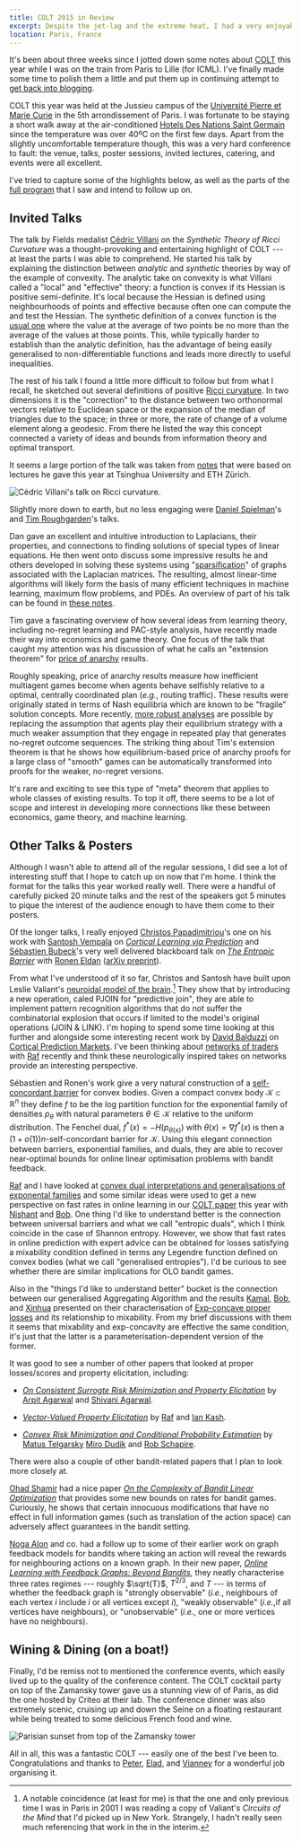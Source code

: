 ```yaml
---
title: COLT 2015 in Review
excerpt: Despite the jet-lag and the extreme heat, I had a very enjoyable time at COLT this year. This is a summary of some of the highlights for me as well as a list of work I saw that I'd like to investigate further.
location: Paris, France
---
```


It's been about three weeks since I jotted down some notes about [COLT][] this
year while I was on the train from Paris to Lille (for ICML). I've finally made
some time to polish them a little and put them up in continuing attempt to 
[get back into blogging](/blog/restarting.html).

[colt]: http://www.learningtheory.org/colt2015/


COLT this year was held at the Jussieu campus of the 
[Université Pierre et Marie Curie][UPMC] in the 5th arrondissement of Paris.
I was fortunate to be staying a short walk away at the air-conditioned 
[Hotels Des Nations Saint Germain][HdNSG] since the temperature was over 40ºC
on the first few days. Apart from the slightly uncomfortable temperature
though, this was a very hard conference to fault: the venue, talks, poster
sessions, invited lectures, catering, and events were all excellent. 

I've tried to capture some of the highlights below, as well as the parts of the 
[full program][] that I saw and intend to follow up on. 

[full program]: http://easychair.org/smart-program/COLT2015/index.html
[HdNSG]: http://www.paris-hotel-des-nations-st-germain.com/en/home/?r=3955002
[UPMC]: http://www.upmc.fr/en/index.html

## Invited Talks

The talk by Fields medalist [Cédric Villani][villani] on the _Synthetic Theory
of Ricci Curvature_ was a thought-provoking and entertaining highlight of COLT
--- at least the parts I was able to comprehend. He started his talk by
explaining the distinction between _analytic_ and _synthetic_ theories by way
of the example of convexity. The analytic take on convexity is what Villani
called a "local" and "effective" theory: a function is convex if its Hessian is
positive semi-definite. It's local because the Hessian is defined using
neighbourhoods of points and effective because often one can compute the and
test the Hessian. The synthetic definition of a convex function is the 
[usual one](/blog/behold-jensens-inequality.html) where the value at the
average of two points be no more than the average of the values at those
points. This, while typically harder to establish than the analytic definition,
has the advantage of being easily generalised to non-differentiable functions
and leads more directly to useful inequalities.

The rest of his talk I found a little more difficult to follow but from what
I recall, he sketched out several definitions of positive [Ricci curvature][].
In two dimensions it is the "correction" to the distance between two
orthonormal vectors relative to Euclidean space or the expansion of the median
of triangles due to the space; in three or more, the rate of change of a volume
element along a geodesic. From there he listed the way this concept connected
a variety of ideas and bounds from information theory and optimal transport.

It seems a large portion of the talk was taken from 
[notes][villani notes] that were based on lectures he gave this year at
Tsinghua University and ETH Zürich.

[villani]: https://en.wikipedia.org/wiki/Cédric_Villani 
[Ricci curvature]: https://en.wikipedia.org/wiki/Ricci_curvature
[villani notes]: http://cedricvillani.org/wp-content/uploads/2015/07/takagi-2.pdf

![Cédric Villani's talk on Ricci curvature.](/pics/villani.jpg)




Slightly more down to earth, but no less engaging were [Daniel Spielman][]'s
and [Tim Roughgarden][]'s talks.

Dan gave an excellent and intuitive introduction to Laplacians, their
properties, and connections to finding solutions of special types of linear
equations. He then went onto discuss some impressive results he and others
developed in solving these systems using "[sparsification][]" of graphs
associated with the Laplacian matrices. The resulting, almost linear-time
algorithms will likely form the basis of many efficient techniques in machine
learning, maximum flow problems, and PDEs. An overview of part of his talk can
be found in [these notes][spielman notes].

[daniel spielman]: http://www.cs.yale.edu/homes/spielman/
[spielman notes]: http://www.cs.yale.edu/homes/spielman/PAPERS/icm10post.pdf
[sparsification]: http://arxiv.org/abs/0808.4134



Tim gave a fascinating overview of how several ideas from learning theory,
including no-regret learning and PAC-style analysis, have recently made their
way into economics and game theory. One focus of the talk that caught my
attention was his discussion of what he calls an "extension theorem" for 
[price of anarchy][] results. 

Roughly speaking, price of anarchy results measure how inefficient multiagent
games become when agents behave selfishly relative to a optimal, centrally
coordinated plan (_e.g._, routing traffic). These results were originally
stated in terms of Nash equilibria which are known to be "fragile" solution
concepts. More recently, [more robust analyses][] are possible by replacing the
assumption that agents play their equilibrium strategy with a much weaker
assumption that they engage in repeated play that generates no-regret outcome
sequences. The striking thing about Tim's extension theorem is that he shows how
equilibrium-based price of anarchy proofs for a large class of "smooth" games
can be automatically transformed into proofs for the weaker, no-regret
versions. 

It's rare and exciting to see this type of "meta" theorem that applies to whole
classes of existing results. To top it off, there seems to be a lot of scope
and interest in developing more connections like these between economics, game
theory, and machine learning.

[tim roughgarden]: http://theory.stanford.edu/~tim/
[price of anarchy]: https://en.wikipedia.org/wiki/Price_of_anarchy
[more robust analyses]: http://theory.stanford.edu/~tim/papers/robust.pdf




## Other Talks & Posters

Although I wasn't able to attend all of the regular sessions, I did see a lot
of interesting stuff that I hope to catch up on now that I'm home. I think the
format for the talks this year worked really well. There were a handful of
carefully picked 20 minute talks and the rest of the speakers got 5 minutes to
pique the interest of the audience enough to have them come to their posters.

Of the longer talks, I really enjoyed [Christos Papadimitriou][]'s one on his
work with [Santosh Vempala][] on 
_[Cortical Learning via Prediction][Papadimitriou15]_ and 
[Sébastien Bubeck][]'s very well delivered blackboard talk on 
_[The Entropic Barrier][Bubeck15]_ with [Ronen Eldan][] 
([arXiv preprint][]).

[Papadimitriou15]: http://jmlr.org/proceedings/papers/v40/Papadimitriou15.html
[Bubeck15]: http://jmlr.org/proceedings/papers/v40/Bubeck15b.html
[Christos Papadimitriou]: http://www.cs.berkeley.edu/~christos/
[Santosh Vempala]: http://www.cc.gatech.edu/~vempala/
[Sébastien Bubeck]: http://www.princeton.edu/~sbubeck/
[Ronen Eldan]: http://www.wisdom.weizmann.ac.il/~ronene/
[arXiv preprint]: http://arxiv.org/abs/1412.1587



From what I've understood of it so far, Christos and Santosh have built upon
Leslie Valiant's [neuroidal model of the brain][circuits].[^1] They show that
by introducing a new operation, caled PJOIN for "predictive join", they are
able to implement pattern recognition algorithms that do not suffer the
combinatorial explosion that occurs if limited to the model's original
operations (JOIN & LINK). I'm hoping to spend some time looking at this
further and alongside some interesting recent work by [David Balduzzi][]
on [Cortical Prediction Markets][]. I've been thinking about 
[networks of traders][] with [Raf][] recently and think these neurologically
inspired takes on networks provide an interesting perspective.

[circuits]: https://books.google.com.au/books/about/Circuits_of_the_mind.html?id=JqfwAAAAMAAJ
[networks of traders]: http://arxiv.org/abs/1410.0413
[David Balduzzi]: https://sites.google.com/site/dbalduzzi/
[Cortical Prediction Markets]: http://arxiv.org/pdf/1401.1465v1.pdf

[^1]: A notable coincidence (at least for me) is that the one and only previous
time I was in Paris in 2001 I was reading a copy of Valiant's _Circuits of the
Mind_ that I'd picked up in New York. Strangely, I hadn't really seen much
referencing that work in the in the interim.



Sébastien and Ronen's work give a very natural construction of
a [self-concordant barrier][] for convex bodies. Given a compact convex body
$\mathcal{K} \subset \mathbb{R}^n$ they define $f$ to be the log partition
function for the exponential family of densities $p_\theta$ with natural
parameters $\theta \in \mathcal{K}$ relative to the uniform distribution. The
Fenchel dual, $f^*(x) = -H(p_{\theta(x)})$ with $\theta(x) = \nabla f^*(x)$ is
then a $(1 + o(1))n$-self-concordant barrier for $\mathcal{K}$. Using this
elegant connection between barriers, exponential families, and duals, they are
able to recover near-optimal bounds for online linear optimisation problems
with bandit feedback.

[self-concordant barrier]: https://en.wikipedia.org/wiki/Self-concordant_function



[Raf][] and I have looked at 
[convex dual interpretations and generalisations of exponental families][maxent] 
and some similar ideas were used to get a new perspective on fast rates in
online learning in our [COLT paper][gen-mix] this year with [Nishant][] and
[Bob][]. One thing I'd like to understand better is the connection between
universal barriers and what we call "entropic duals", which I think coincide in
the case of Shannon entropy. However, we show that fast rates in online
prediction with expert advice can be obtained for losses satisfying
a mixability condition defined in terms any Legendre function defined on convex
bodies (what we call "generalised entropies"). I'd be curious to see whether
there are similar implications for OLO bandit games.

[Raf]: http://people.seas.harvard.edu/~raf/
[gen-mix]: http://jmlr.org/proceedings/papers/v40/Reid15.html
[nishant]: http://users.cecs.anu.edu.au/~nmehta/
[bob]: http://users.cecs.anu.edu.au/~williams/
[maxent]: http://mark.reid.name/bits/pubs/maxent13-convex-gefs.pdf



Also in the "things I'd like to understand better" bucket is the connection
between our generalised Aggregating Algorithm and the results [Kamal][],
[Bob][], and [Xinhua][] presented on their characterisation of 
[Exp-concave proper losses][Kamalaruban15] and its relationship to mixability.
From my brief discussions with them it seems that mixability and exp-concavity
are effective the same condition, it's just that the latter is
a parameterisation-dependent version of the former.

[kamal]: http://people.cecs.anu.edu.au/user/5197
[xinhua]: http://users.cecs.anu.edu.au/~xzhang/
[Kamalaruban15]: http://jmlr.org/proceedings/papers/v40/Kamalaruban15.html



It was good to see a number of other papers that looked at proper losses/scores
and property elicitation, including:

- _[On Consistent Surrogte Risk Minimization and Property Elicitation][Agarwal15]_
  by [Arpit Agarwal](http://clweb.csa.iisc.ernet.in/cse12/arpit.agarwal/) 
  and [Shivani Agarwal](http://www.shivani-agarwal.net).

- _[Vector-Valued Property Elicitation][Frongillo15]_
  by [Raf][] and [Ian Kash](http://research.microsoft.com/en-us/people/iankash/).

- _[Convex Risk Minimization and Conditional Probability Estimation][Telgarsky15]_
  by [Matus Telgarsky](http://cseweb.ucsd.edu/~mtelgars/)
  [Miro Dudík](http://research.microsoft.com/en-us/people/mdudik/)
  and [Rob Schapire](http://research.microsoft.com/en-us/people/schapire/).

[Agarwal15]: http://jmlr.org/proceedings/papers/v40/Agarwal15.html
[Frongillo15]: http://jmlr.org/proceedings/papers/v40/Frongillo15.html
[Telgarsky15]: http://jmlr.org/proceedings/papers/v40/Telgarsky15.html

There were also a couple of other bandit-related papers that I plan to look 
more closely at.

[Ohad Shamir][] had a nice paper 
_[On the Complexity of Bandit Linear Optimization][Shamir15]_ that provides some
new bounds on rates for bandit games. Curiously, he shows that certain innocuous
modifications that have no effect in full information games 
(such as translation of the action space) can adversely affect guarantees in the
bandit setting.

[Noga Alon][] and co. had a follow up to some of their earlier work on graph
feedback models for bandits where taking an action will reveal the rewards for
neighbouring actions on a known graph. In their new paper, 
_[Online Learning with Feedback Graphs: Beyond Bandits][Alon15]_, they neatly
characterise three rates regimes --- roughly $\sqrt{T}$, $T^{2/3}$, and $T$ ---
in terms of whether the feedback graph is "strongly observable" 
(_i.e._, neighbours of each vertex $i$ include $i$ or all vertices except $i$),
"weakly observable" (_i.e._,if all vertices have neighbours), or "unobservable" 
(_i.e._, one or more vertices have no neighbours).

[Ohad Shamir]: http://www.wisdom.weizmann.ac.il/~shamiro/
[Shamir15]: http://jmlr.org/proceedings/papers/v40/Shamir15.html
[Noga Alon]: http://www.tau.ac.il/~nogaa/
[Alon15]: http://jmlr.org/proceedings/papers/v40/Alon15.html



## Wining & Dining (on a boat!)

Finally, I'd be remiss not to mentioned the conference events, which easily
lived up to the quality of the conference content. The COLT cocktail party on
top of the Zamansky tower gave us a stunning view of of Paris, as did the one
hosted by Criteo at their lab. The conference dinner was also extremely scenic,
cruising up and down the Seine on a floating restaurant while being treated to
some delicious French food and wine.

![Parisian sunset from top of the Zamansky tower](/pics/paris-sunset.jpg)

All in all, this was a fantastic COLT --- easily one of the best I've been to. 
Congratulations and thanks to [Peter][], [Elad][], and [Vianney][] for a 
wonderful job organising it.

[peter]: http://homepages.cwi.nl/~pdg/
[elad]: http://www.cs.princeton.edu/~ehazan/
[vianney]: https://sites.google.com/site/vianneyperchet/

